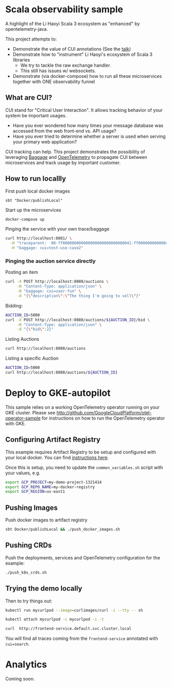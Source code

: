 # Scala observability sample

A highlight of the Li Haoyi Scala 3 ecosystem as "enhanced" by opentelemetry-java.

This project attempts to:

- Demonstrate the value of CUI annotations (See the [talk](https://www.youtube.com/watch?v=qFTVJtlj0xo&ab_channel=ContainerSolutions))
- Demonstrate how to "instrument" Li Haoyi's ecosystem of Scala 3 libraries
  - We try to tackle the raw exchange handler.
  - This still has issues w/ websockets.
- Demonstrate (via docker-compose) how to run all these microservices together with ONE observability funnel 

## What are CUI?

CUI stand for "Critical User Interaction". It allows tracking behavior of your system be important usages.

- Have you ever wondered how many times your message database was accessed from the web front-end vs. API usage?
- Have you ever tried to determine whether a server is used when serving your primary web application?

CUI tracking can help.  This project demonstrates the possibility of leveraging [Baggage](https://www.w3.org/TR/baggage/)
and [OpenTelemetry](https://opentelemetry.io) to propagate CUI between microservices and track usage by important
customer.

## How to run locallly

First push local docker images
```
sbt "Docker/publishLocal"
```


Start up the microservices
```bash
docker-compose up
```


Pinging the service with your own trace/baggage
```bash
curl http://localhost:8081/ \
  -H "traceparent:  00-ff000000000000000000000000000041-ff00000000000041-01" \
  -H "baggage: cui=test-use-case2"
```

### Pinging the auction service directly

Posting an item
```bash
curl -X POST http://localhost:8080/auctions \
     -H "Content-Type: application/json" \
     -H "baggage: cui=user-fun" \
     -d "{\"description\":\"The thing I'm going to sell\"}"
```

Bidding:
```bash
AUCTION_ID=5000
curl -X POST http://localhost:8080/auctions/${AUCTION_ID}/bid \
     -H "Content-Type: application/json" \
     -d "{\"bid\":2}"
```

Listing Auctions
```bash
curl http://localhost:8080/auctions
```

Listing a specific Auction
```bash
AUCTION_ID=5000
curl http://localhost:8080/auctions/${AUCTION_ID}
```


# Deploy to GKE-autopilot

This sample relies on a working OpenTelemetry operator running on your GKE cluster.  Please see 
http://github.com/GoogleCloudPlatform/otel-operator-sample for instructions on how to run the OpenTelemetry operator
with GKE.

## Configuring Artifact Registry

This example requires Artifact Registry to be setup and configured with your local docker. You can find
[instructions here](https://cloud.google.com/artifact-registry/docs/docker/store-docker-container-images).

Once this is setup, you need to update the `common_variables.sh` script with your values, e.g.

```bash
export GCP_PROJECT=my-demo-project-1321414
export GCP_REPO_NAME=my-docker-registry
export GCP_REGION=us-east1
```

## Pushing Images

Push docker images to artifact registry
```bash
sbt Docker/publishLocal && ./push_docker_images.sh
```

## Pushing CRDs

Push the deployments, services and OpenTelemetry configuration for the example:
```bash
./push_k8s_crds.sh
```

## Trying the demo locally

Then to try things out:

```bash
kubectl run mycurlpod --image=curlimages/curl -i --tty -- sh
```

```bash
kubectl attach mycurlpod -c mycurlpod -i -t
```

```bash
curl  http://frontend-service.default.svc.cluster.local
```

You will find all traces coming from the `frontend-service` annotated with `cui=search`.

# Analytics

Coming soon.